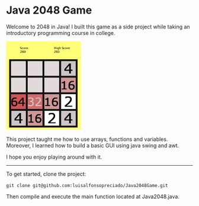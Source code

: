 # Java 2048 Game

Welcome to 2048 in Java! I built this game as a side project while taking an introductory programming course in college.

<img src="./pic.jpg"
     alt="Overview"
     width="40%" />

This project taught me how to use arrays, functions and variables. Moreover, I learned how to build a basic GUI using java swing and awt.

I hope you enjoy playing around with it.

---

To get started, clone the project:

```
git clone git@github.com:luisalfonsopreciado/Java2048Game.git
```

Then compile and execute the main function located at Java2048.java.
